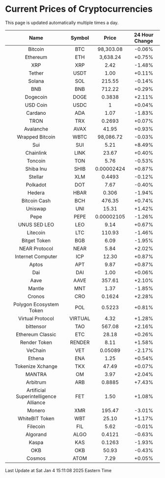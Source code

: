 # Current Prices of Cryptocurrencies
This page is updated automatically multiple times a day.

| Name | Symbol | Price | 24 Hour Change |
| :---: |:---:| :---: | :---: |
| Bitcoin | BTC | 98,303.08 | -0.06% |
| Ethereum | ETH | 3,638.24 | +0.75% |
| XRP | XRP | 2.42 | -1.48% |
| Tether | USDT | 1.00 | +0.11% |
| Solana | SOL | 215.55 | -0.14% |
| BNB | BNB | 712.22 | +0.29% |
| Dogecoin | DOGE | 0.3838 | +2.11% |
| USD Coin | USDC | 1 | +0.04% |
| Cardano | ADA | 1.07 | -1.83% |
| TRON | TRX | 0.2693 | +0.07% |
| Avalanche | AVAX | 41.95 | +0.93% |
| Wrapped Bitcoin | WBTC | 98,086.72 | -0.03% |
| Sui | SUI | 5.21 | +8.49% |
| Chainlink | LINK | 23.67 | +0.40% |
| Toncoin | TON | 5.76 | -0.53% |
| Shiba Inu | SHIB | 0.00002424 | +0.87% |
| Stellar | XLM | 0.4493 | -0.12% |
| Polkadot | DOT | 7.67 | -0.40% |
| Hedera | HBAR | 0.306 | -1.94% |
| Bitcoin Cash | BCH | 476.35 | +0.74% |
| Uniswap | UNI | 15.31 | +1.42% |
| Pepe | PEPE | 0.00002105 | -1.26% |
| UNUS SED LEO | LEO | 9.14 | +0.67% |
| Litecoin | LTC | 110.93 | -1.46% |
| Bitget Token | BGB | 6.09 | -1.95% |
| NEAR Protocol | NEAR | 5.84 | +2.02% |
| Internet Computer | ICP | 12.30 | +0.87% |
| Aptos | APT | 9.87 | +0.87% |
| Dai | DAI | 1.00 | +0.06% |
| Aave | AAVE | 357.61 | +2.10% |
| Mantle | MNT | 1.37 | -1.85% |
| Cronos | CRO | 0.1624 | +2.28% |
| Polygon Ecosystem Token | POL | 0.5223 | +0.81% |
| Virtual Protocol | VIRTUAL | 4.32 | +1.28% |
| bittensor | TAO | 567.08 | +2.16% |
| Ethereum Classic | ETC | 28.18 | +0.26% |
| Render Token | RENDER | 8.11 | +1.58% |
| VeChain | VET | 0.05089 | -2.17% |
| Ethena | ENA | 1.25 | +0.54% |
| Tokenize Xchange | TKX | 47.49 | +0.07% |
| MANTRA | OM | 3.97 | +2.04% |
| Arbitrum | ARB | 0.8885 | +7.43% |
| Artificial Superintelligence Alliance | FET | 1.50 | +1.08% |
| Monero | XMR | 195.47 | -3.01% |
| WhiteBIT Token | WBT | 25.10 | +1.17% |
| Filecoin | FIL | 5.62 | -0.01% |
| Algorand | ALGO | 0.4121 | -0.63% |
| Kaspa | KAS | 0.1263 | -1.93% |
| OKB | OKB | 50.93 | -0.43% |
| Cosmos | ATOM | 7.29 | +0.05% |

Last Update at Sat Jan  4 15:11:08 2025 Eastern Time
